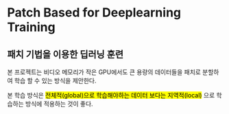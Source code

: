  Patch Based for Deeplearning Training
 ====================
 패치 기법을 이용한 딥러닝 훈련
 -----------------------------
 
 본 프로젝트는 비디오 메모리가 작은 GPU에서도 큰 용량의 데이터들을 패치로 분할하여 학습 할 수 있는 방식을 제안한다.
 
 본 학습 방식은 <mark>전체적(global)으로 학습해야하는 데이터 보다는 지역적(local)</mark> 으로 학습하는 방식에 적용하는 것이 좋다.
